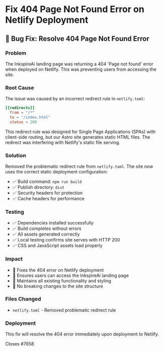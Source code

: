 # Fix 404 Page Not Found Error on Netlify Deployment

## 🐛 Bug Fix: Resolve 404 Page Not Found Error

### Problem
The InkspireAi landing page was returning a 404 'Page not found' error when deployed on Netlify. This was preventing users from accessing the site.

### Root Cause
The issue was caused by an incorrect redirect rule in `netlify.toml`:

```toml
[[redirects]]
  from = "/*"
  to = "/index.html"
  status = 200
```

This redirect rule was designed for Single Page Applications (SPAs) with client-side routing, but our Astro site generates static HTML files. The redirect was interfering with Netlify's static file serving.

### Solution
Removed the problematic redirect rule from `netlify.toml`. The site now uses the correct static deployment configuration:

- ✅ Build command: `npm run build`
- ✅ Publish directory: `dist`
- ✅ Security headers for protection
- ✅ Cache headers for performance

### Testing
- ✅ Dependencies installed successfully
- ✅ Build completes without errors
- ✅ All assets generated correctly
- ✅ Local testing confirms site serves with HTTP 200
- ✅ CSS and JavaScript assets load properly

### Impact
- 🚀 Fixes the 404 error on Netlify deployment
- 🚀 Ensures users can access the InkspireAi landing page
- 🚀 Maintains all existing functionality and styling
- 🚀 No breaking changes to the site structure

### Files Changed
- `netlify.toml` - Removed problematic redirect rule

### Deployment
This fix will resolve the 404 error immediately upon deployment to Netlify.

Closes #7658